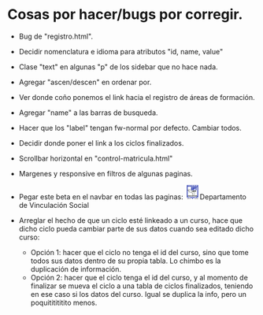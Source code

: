 # Cosas por hacer/bugs por corregir.

- Bug de "registro.html".
- Decidir nomenclatura e idioma para atributos "id, name, value"
- Clase "text" en algunas "p" de los sidebar que no hace nada.
- Agregar "ascen/descen" en ordenar por.
- Ver donde coño ponemos el link hacia el registro de áreas de formación.
- Agregar "name" a las barras de busqueda.
- Hacer que los "label" tengan fw-normal por defecto. Cambiar todos.
- Decidir donde poner el link a los ciclos finalizados. 
- Scrollbar horizontal en "control-matricula.html"
- Margenes y responsive en filtros de algunas paginas.
- Pegar este beta en el navbar en todas las paginas: <img src="assets/img/logo-upta.png" alt="Logo de la UPTA" class="brand-image" width="30"><span class="d-none d-sm-inline-block text-muted h5 ml-1 mb-0 mx-0">Departamento de Vinculación Social</span>


- Arreglar el hecho de que un ciclo esté linkeado a un curso, hace que dicho ciclo pueda cambiar parte de sus datos cuando sea editado dicho curso:
  - Opción 1: hacer que el ciclo no tenga el id del curso, sino que tome todos sus datos dentro de su propia tabla. Lo chimbo es la duplicación de información.
  - Opción 2: hacer que el ciclo tenga el id del curso, y al momento de finalizar se mueva el ciclo a una tabla de ciclos finalizados, teniendo en ese caso si los datos del curso. Igual se duplica la info, pero un poquititititito menos.